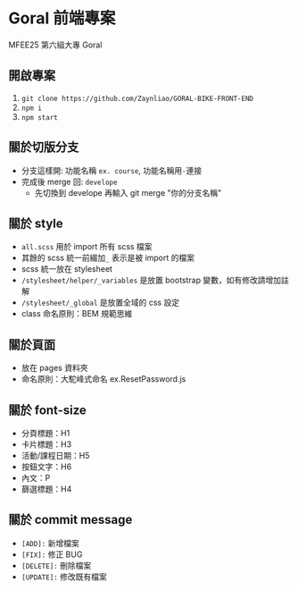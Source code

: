 # Goral 前端專案

MFEE25 第六組大專 Goral

## 開啟專案

1. `git clone https://github.com/Zaynliao/GORAL-BIKE-FRONT-END`
2. `npm i`
3. `npm start`

## 關於切版分支

- 分支這樣開: 功能名稱 `ex. course`, 功能名稱用`-`連接
- 完成後 merge 回: `develope`
  - 先切換到 develope 再輸入 git merge "你的分支名稱"

## 關於 style

- `all.scss` 用於 import 所有 scss 檔案
- 其餘的 scss 統一前綴加`_` 表示是被 import 的檔案
- scss 統一放在 stylesheet
- `/stylesheet/helper/_variables` 是放置 bootstrap 變數，如有修改請增加註解
- `/stylesheet/_global` 是放置全域的 css 設定
- class 命名原則：BEM 規範思維

## 關於頁面

- 放在 pages 資料夾
- 命名原則：大駝峰式命名 ex.ResetPassword.js

## 關於 font-size

- 分頁標題：H1
- 卡片標題：H3
- 活動/課程日期：H5
- 按鈕文字：H6
- 內文：P
- 篩選標題：H4

## 關於 commit message

- `[ADD]:` 新增檔案
- `[FIX]:` 修正 BUG
- `[DELETE]:` 刪除檔案
- `[UPDATE]:` 修改既有檔案
